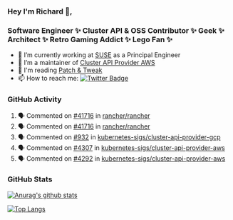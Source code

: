 ### Hey I'm Richard 👋, 

<h3 align="left">Software Engineer ✨ Cluster API & OSS Contributor ✨ Geek ✨ Architect ✨ Retro Gaming Addict ✨ Lego Fan ✨</h3>

- 🔭 I’m currently working at [SUSE](https://www.suse.com/) as a Principal Engineer
- 👯 I’m a maintainer of [Cluster API Provider AWS](https://github.com/kubernetes-sigs/cluster-api-provider-aws)
- 💬 I'm reading [Patch & Tweak](https://bjooks.com/products/patch-tweak-exploring-modular-synthesis)
- 📫 How to reach me: [![Twitter Badge](https://img.shields.io/badge/-@fruit_case-00acee?style=flat&logo=Twitter&logoColor=white)](https://twitter.com/intent/follow?screen_name=fruit_case "Follow on Twitter")

### GitHub Activity 

<!--START_SECTION:activity-->
1. 🗣 Commented on [#41716](https://github.com/rancher/rancher/issues/41716) in [rancher/rancher](https://github.com/rancher/rancher)
2. 🗣 Commented on [#41716](https://github.com/rancher/rancher/issues/41716) in [rancher/rancher](https://github.com/rancher/rancher)
3. 🗣 Commented on [#932](https://github.com/kubernetes-sigs/cluster-api-provider-gcp/issues/932) in [kubernetes-sigs/cluster-api-provider-gcp](https://github.com/kubernetes-sigs/cluster-api-provider-gcp)
4. 🗣 Commented on [#4307](https://github.com/kubernetes-sigs/cluster-api-provider-aws/issues/4307) in [kubernetes-sigs/cluster-api-provider-aws](https://github.com/kubernetes-sigs/cluster-api-provider-aws)
5. 🗣 Commented on [#4292](https://github.com/kubernetes-sigs/cluster-api-provider-aws/issues/4292) in [kubernetes-sigs/cluster-api-provider-aws](https://github.com/kubernetes-sigs/cluster-api-provider-aws)
<!--END_SECTION:activity-->

### GitHub Stats

[![Anurag's github stats](https://github-readme-stats.vercel.app/api?username=richardcase&count_private=true&show_icons=true)](https://github.com/anuraghazra/github-readme-stats)

[![Top Langs](https://github-readme-stats.vercel.app/api/top-langs/?username=richardcase&hide=html&layout=compact)](https://github.com/anuraghazra/github-readme-stats)
